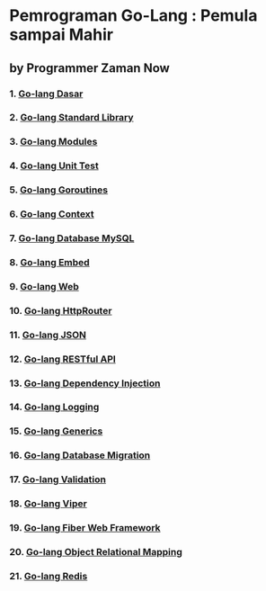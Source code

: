 # Pemrograman Go-Lang : Pemula sampai Mahir
## by Programmer Zaman Now

### 1. [Go-lang Dasar](https://github.com/aldisypu/belajar-golang-dasar)
### 2. [Go-lang Standard Library](https://github.com/aldisypu/belajar-golang-standard-library)
### 3. [Go-lang Modules](https://github.com/aldisypu/belajar-golang-modules)
### 4. [Go-lang Unit Test](https://github.com/aldisypu/belajar-golang-unit-test)
### 5. [Go-lang Goroutines](https://github.com/aldisypu/belajar-golang-goroutines)
### 6. [Go-lang Context](https://github.com/aldisypu/belajar-golang-context)
### 7. [Go-lang Database MySQL](https://github.com/aldisypu/belajar-golang-database)
### 8. [Go-lang Embed](https://github.com/aldisypu/belajar-golang-embed)
### 9. [Go-lang Web](https://github.com/aldisypu/belajar-golang-web)
### 10. [Go-lang HttpRouter](https://github.com/aldisypu/belajar-golang-httprouter)
### 11. [Go-lang JSON](https://github.com/aldisypu/belajar-golang-json)
### 12. [Go-lang RESTful API](https://github.com/aldisypu/belajar-golang-restful-api)
### 13. [Go-lang Dependency Injection](https://github.com/aldisypu/belajar-golang-dependency-injection)
### 14. [Go-lang Logging](https://github.com/aldisypu/belajar-golang-logging)
### 15. [Go-lang Generics](https://github.com/aldisypu/belajar-golang-generics)
### 16. [Go-lang Database Migration](https://github.com/aldisypu/belajar-golang-database-migration)
### 17. [Go-lang Validation](https://github.com/aldisypu/belajar-golang-validation)
### 18. [Go-lang Viper](https://github.com/aldisypu/belajar-golang-viper)
### 19. [Go-lang Fiber Web Framework](https://github.com/aldisypu/belajar-golang-fiber)
### 20. [Go-lang Object Relational Mapping](https://github.com/aldisypu/belajar-golang-gorm)
### 21. [Go-lang Redis](https://github.com/aldisypu/belajar-golang-redis)
